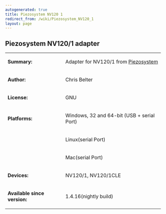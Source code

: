 ```yaml
---
autogenerated: true
title: Piezosystem NV120 1
redirect_from: /wiki/Piezosystem_NV120_1
layout: page
---
```


## Piezosystem NV120/1 adapter

<table>
<tr>
<td markdown="1">

**Summary:**

</td>
<td markdown="1">

Adapter for NV120/1 from
[Piezosystem](http://http://www.piezosystem.com/)

</td>
</tr>
<tr>
<td markdown="1">

**Author:**

</td>
<td markdown="1">

Chris Belter

</td>
</tr>
<tr>
<td markdown="1">

**License:**

</td>
<td markdown="1">

GNU

</td>
</tr>
<tr>
<td markdown="1">

**Platforms:**

</td>
<td markdown="1">

Windows, 32 and 64-bit (USB + serial Port)

</td>
</tr>
<tr>
<td markdown="1">
</td>
<td markdown="1">

Linux(serial Port)

</td>
</tr>
<tr>
<td markdown="1">
</td>
<td markdown="1">

Mac(serial Port)

</td>
</tr>
<tr>
<td markdown="1">

**Devices:**

</td>
<td markdown="1">

NV120/1, NV120/1CLE

</td>
</tr>
<tr>
<td markdown="1">

**Available since version:**

</td>
<td markdown="1">

1.4.16(nightly build)

</td>
</table>


